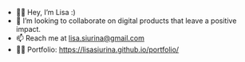 - 👋🏽 Hey, I’m Lisa :)
- 💞️ I’m looking to collaborate on digital products that leave a positive impact.
- 📫 Reach me at lisa.siurina@gmail.com 
- 🙌🏽 Portfolio: https://lisasiurina.github.io/portfolio/

<!---
lisasiurina/lisasiurina is a ✨ special ✨ repository because its `README.md` (this file) appears on your GitHub profile.
You can click the Preview link to take a look at your changes.
--->
